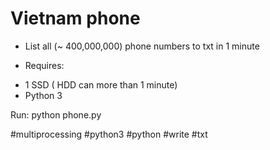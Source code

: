 ﻿
# Vietnam phone
- List all (~ 400,000,000) phone numbers to txt in 1 minute

- Requires:
+ 1 SSD ( HDD can more than 1 minute)
+ Python 3

Run: python phone.py

#multiprocessing #python3 #python #write #txt
